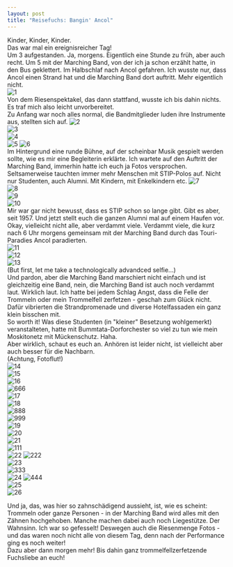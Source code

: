 ```yaml
---
layout: post
title: "Reisefuchs: Bangin' Ancol"
---
```


Kinder, Kinder, Kinder.  
Das war mal ein ereignisreicher Tag!  
Um 3 aufgestanden. Ja, morgens. Eigentlich eine Stunde zu früh, aber auch recht. Um 5 mit der Marching Band, von der ich ja schon erzählt hatte, in den Bus geklettert. Im Halbschlaf nach Ancol gefahren. Ich wusste nur, dass Ancol einen Strand hat und die Marching Band dort auftritt. Mehr eigentlich nicht.  
![1](https://farm4.staticflickr.com/3877/14372516594_a12342b0ee_c.jpg)  
Von dem Riesenspektakel, das dann stattfand, wusste ich bis dahin nichts. Es traf mich also leicht unvorbereitet.  
Zu Anfang war noch alles normal, die Bandmitglieder luden ihre Instrumente aus, stellten sich auf. 
![2](https://farm3.staticflickr.com/2917/14373420515_cdf8b57ceb_c.jpg)  
![3](https://farm3.staticflickr.com/2922/14371939642_a7d03461dc_c.jpg)  
![4](https://farm4.staticflickr.com/3920/14372425354_daf3306a45_c.jpg)    
![5](https://farm6.staticflickr.com/5565/14370048211_90d945949e_c.jpg) 
![6](https://farm4.staticflickr.com/3854/14371810552_df68b327bb_c.jpg)  
Im Hintergrund eine runde Bühne, auf der scheinbar Musik gespielt werden sollte, wie es mir eine Begleiterin erklärte. Ich wartete auf den Auftritt der Marching Band, immerhin hatte ich euch ja Fotos versprochen. Seltsamerweise tauchten immer mehr Menschen mit STIP-Polos auf. Nicht nur Studenten, auch Alumni. Mit Kindern, mit Enkelkindern etc. 
![7](https://farm4.staticflickr.com/3890/14372326604_529aa3c465_c.jpg)  
![8](https://farm4.staticflickr.com/3892/14186721790_b6caa513db_c.jpg)  
![9](https://farm4.staticflickr.com/3856/14369983031_0a693c73c0_c.jpg)  
![10](https://farm6.staticflickr.com/5500/14371775112_e9705aa6eb_c.jpg)  
Mir war gar nicht bewusst, dass es STIP schon so lange gibt. Gibt es aber, seit 1957. Und jetzt stellt euch die ganzen Alumni mal auf einem Haufen vor. Okay, vielleicht nicht alle, aber verdammt viele. Verdammt viele, die kurz nach 6 Uhr morgens gemeinsam mit der Marching Band durch das Touri-Paradies Ancol paradierten.  
![11](https://farm4.staticflickr.com/3868/14369377171_51774ba3a7_c.jpg)  
![12](https://farm3.staticflickr.com/2929/14372739505_ce616d3940_c.jpg)  
![13](https://farm4.staticflickr.com/3877/14371670964_991b931b5b_c.jpg)  
(But first, let me take a technologically advandced selfie...)  
Und pardon, aber die Marching Band marschiert nicht einfach und ist gleichzeitig eine Band, nein, die Marching Band ist auch noch verdammt laut. Wirklich laut. Ich hatte bei jedem Schlag Angst, dass die Felle der Trommeln oder mein Trommelfell zerfetzen - geschah zum Glück nicht. Dafür vibrierten die Strandpromenade und diverse Hotelfassaden ein ganz klein bisschen mit.  
So worth it! Was diese Studenten (in "kleiner" Besetzung wohlgemerkt) veranstalteten, hatte mit Bummtata-Dorforchester so viel zu tun wie mein Moskitonetz mit Mückenschutz. Haha.  
Aber wirklich, schaut es euch an. Anhören ist leider nicht, ist vielleicht aber auch besser für die Nachbarn.  
(Achtung, Fotoflut!)  
![14](https://farm4.staticflickr.com/3840/14369875081_d1934b97d1_c.jpg)  
![15](https://farm6.staticflickr.com/5117/14393076453_bd40d75358_c.jpg)  
![16](https://farm4.staticflickr.com/3855/14186570228_df71f2bc40_c.jpg)  
![666](https://farm4.staticflickr.com/3881/14371706582_64a872f0ef_c.jpg)  
![17](https://farm4.staticflickr.com/3880/14373031825_5d1f46ee3c_c.jpg)  
![18](https://farm4.staticflickr.com/3896/14186464639_ec8d32e91a_c.jpg)  
![888](https://farm3.staticflickr.com/2922/14372957005_0e47d898df_c.jpg)  
![999](https://farm3.staticflickr.com/2928/14369289121_5d891bb1f8_c.jpg)   
![19](https://farm6.staticflickr.com/5596/14393261633_a3d6bb7476_c.jpg)  
![20](https://farm6.staticflickr.com/5154/14186428257_a01b365485_c.jpg)  
![21](https://farm4.staticflickr.com/3863/14349845636_eb4f90fff9_c.jpg)  
![111](https://farm4.staticflickr.com/3858/14186243290_3956d7ceb8_c.jpg)  
![22](https://farm4.staticflickr.com/3863/14349845636_eb4f90fff9_c.jpg) 
![222](https://farm4.staticflickr.com/3852/14186001029_2722fbd8f0_c.jpg)   
![23](https://farm3.staticflickr.com/2906/14392957923_26a0b29c34_c.jpg)  
![333](https://farm6.staticflickr.com/5158/14349765126_751e8e7cbd_c.jpg)  
![24](https://farm3.staticflickr.com/2916/14393321893_2916d506fc_c.jpg) 
![444](https://farm6.staticflickr.com/5234/14349957566_eff652355d_c.jpg)  
![25](https://farm4.staticflickr.com/3855/14369361971_59009484bb_c.jpg)  
![26](https://farm4.staticflickr.com/3888/14186042899_944054ea63_c.jpg)  

Und ja, das, was hier so zahnschädigend aussieht, ist, wie es scheint: Trommeln oder ganze Personen - in der Marching Band wird alles mit den Zähnen hochgehoben. Manche machen dabei auch noch Liegestütze. Der Wahnsinn. Ich war so gefesselt! Deswegen auch die Riesenmenge Fotos - und das waren noch nicht alle von diesem Tag, denn nach der Performance ging es noch weiter!  
Dazu aber dann morgen mehr!
Bis dahin ganz trommelfellzerfetzende Fuchsliebe an euch!
